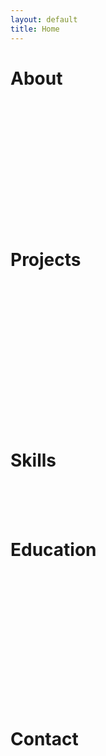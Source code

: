 ```yaml
---
layout: default
title: Home
---
```


# About

<div class="reveal-on-scroll">
 I'm **Mohammed Shibin K**, a passionate cybersecurity student with a focus on hands-on problem solving, tool development, and digital investigations. I enjoy exploring offensive and defensive techniques through real-world scenarios and CTFs.

I’ve participated in multiple cybersecurity events, completed practical labs (TryHackMe, DVIA, Burp Suite testing), and worked on projects related to multi-factor authentication, mobile app security, and WiFi DoS detection.

Currently, I’m diving deeper into reverse engineering, malware analysis, and cyber forensics — aiming to contribute to both technical communities and secure systems design.
</div>

# Projects

<div class="reveal-on-scroll">
  <div class="project-card">
    <h3 class="project-title">🔐 TriCrypt Authentication System</h3>
    <p class="project-desc">A three-level authentication mechanism combining passphrases, image patterns, and gesture-based face recognition.</p>
    <a class="project-link" href="#">View Project</a>
  </div>

  <div class="project-card">
    <h3 class="project-title">📶 WiFi DoS Detection</h3>
    <p class="project-desc">A final year B.Sc. project built using Python and Scapy to detect denial-of-service signals in wireless traffic.</p>
    <a class="project-link" href="#">Read More</a>
  </div><!-- Add your projects content here -->
</div>

# Skills

<div class="reveal-on-scroll">
  <span class="skill">Python</span>
  <span class="skill">Burp Suite</span>
  <span class="skill">Wireshark</span>
  <span class="skill">Linux</span>
  <span class="skill">OpenCV</span>
  <span class="skill">Frida</span>
  <span class="skill">ADB</span>
  <span class="skill">Git & GitHub</span>
  <span class="skill">Reverse Engineering</span>
  <span class="skill">Mobile Pentesting</span>
  <span class="skill">Forensics Tools (Autopsy, FTK Imager)</span>
  <span class="skill">SQL</span>
  <span class="skill">Jekyll</span>
</div>

# Education

<div class="reveal-on-scroll">
  ### M.Sc. Cyber Security  
**National Forensic Sciences University, Bhopal**  
*2023 – 2025*  
Focus Areas: Cybercrime Investigation, Mobile App Testing, Digital Forensics, Advanced Networking, Legal Procedures

---

### B.Sc. Cyber Forensics  
**[Your Previous University Name]**  
*2020 – 2023*  
Projects: WiFi DoS Detection, TriCrypt Authentication  
Learned: Packet analysis, Network Security, System Forensics, Encryption basics
</div>

# Contact

<div class="reveal-on-scroll">
  Feel free to reach out for:

- CTF collaborations
- Research projects
- Cybersecurity internships
- Freelance testing work

### 📧 Email
[mohammedshibin@example.com](mailto:mohammedshibin@example.com)

### 💼 LinkedIn
[linkedin.com/in/yourprofile](https://linkedin.com/in/yourprofile)

### 💻 GitHub
[github.com/shibzzz](https://github.com/shibzzz)
</div>

<script>
document.addEventListener("DOMContentLoaded", function() {
  const reveals = document.querySelectorAll('.reveal-on-scroll');
  function revealOnScroll() {
    for (const el of reveals) {
      const rect = el.getBoundingClientRect();
      if (rect.top < window.innerHeight - 60) {
        el.classList.add('visible');
      }
    }
  }
  window.addEventListener('scroll', revealOnScroll);
  revealOnScroll();
});
</script>

<style>
.reveal-on-scroll {
  opacity: 0;
  transform: translateY(40px);
  transition: opacity 0.7s cubic-bezier(.4,0,.2,1), transform 0.7s cubic-bezier(.4,0,.2,1);
}
.reveal-on-
